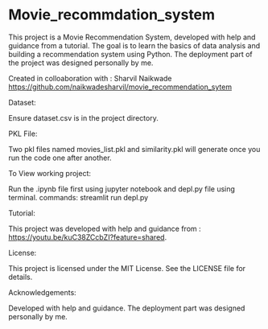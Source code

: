 # Movie_recommdation_system

This project is a Movie Recommendation System, developed with help and guidance from a tutorial. The goal is to learn the basics of data analysis and building a recommendation system using Python. The deployment part of the project was designed personally by me.

Created in colloaboration with : Sharvil Naikwade
https://github.com/naikwadesharvil/movie_recommendation_sytem

Dataset:

Ensure dataset.csv is in the project directory.

PKL File:

Two pkl files named movies_list.pkl and similarity.pkl will generate once you run the code one after another.

To View working project:

Run the .ipynb file first using jupyter notebook and depl.py file using terminal.
commands: streamlit run depl.py

Tutorial:

This project was developed with help and guidance from : https://youtu.be/kuC38ZCcbZI?feature=shared.

License:

This project is licensed under the MIT License. See the LICENSE file for details.

Acknowledgements:

Developed with help and guidance. The deployment part was designed personally by me.
